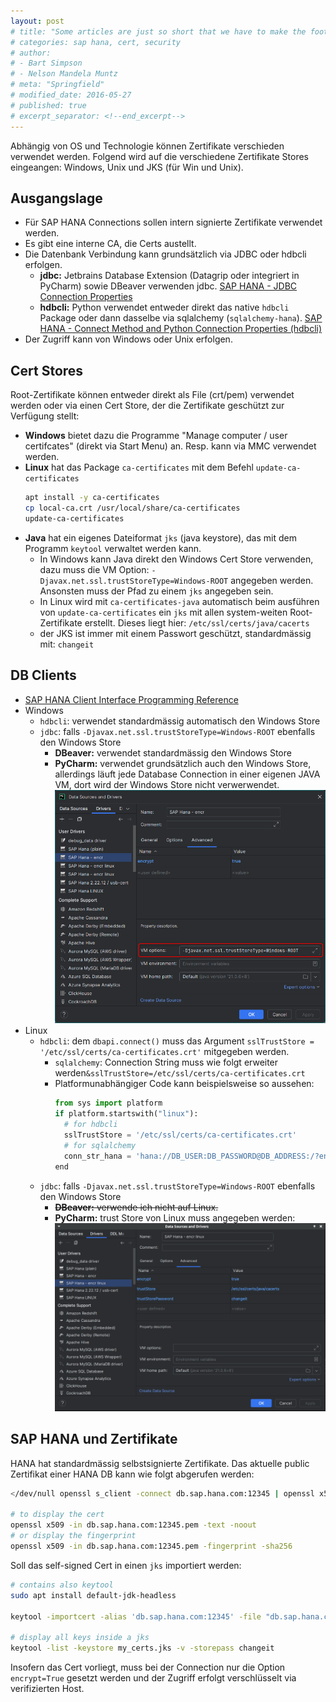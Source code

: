 ```yaml
---
layout: post
# title: "Some articles are just so short that we have to make the footer stick"
# categories: sap hana, cert, security
# author:
# - Bart Simpson
# - Nelson Mandela Muntz
# meta: "Springfield"
# modified_date: 2016-05-27
# published: true
# excerpt_separator: <!--end_excerpt-->
---
```


Abhängig von OS und Technologie können Zertifikate verschieden verwendet werden.
Folgend wird auf die verschiedene Zertifikate Stores eingeangen: Windows, Unix und JKS (für Win und Unix).

## Ausgangslage
- Für SAP HANA Connections sollen intern signierte Zertifikate verwendet werden.
- Es gibt eine interne CA, die Certs austellt.
- Die Datenbank Verbindung kann grundsätzlich via JDBC oder hdbcli erfolgen.
  - **jdbc:** Jetbrains Database Extension (Datagrip oder integriert in PyCharm) sowie DBeaver verwenden jdbc. [SAP HANA - JDBC Connection Properties](https://help.sap.com/docs/SAP_HANA_CLIENT/f1b440ded6144a54ada97ff95dac7adf/109397c2206a4ab2a5386d494f4cf75e.html)
  - **hdbcli:** Python verwendet entweder direkt das native `hdbcli` Package oder dann dasselbe via sqlalchemy (`sqlalchemy-hana`). [SAP HANA - Connect Method and Python Connection Properties (hdbcli)](https://help.sap.com/docs/SAP_HANA_CLIENT/f1b440ded6144a54ada97ff95dac7adf/ee592e89dcce4480a99571a4ae7a702f.html)
- Der Zugriff kann von Windows oder Unix erfolgen.

## Cert Stores
Root-Zertifikate können entweder direkt als File (crt/pem) verwendet werden oder via einen Cert Store, der die Zertifikate geschützt zur Verfügung stellt:
- **Windows** bietet dazu die Programme "Manage computer / user certifcates" (direkt via Start Menu) an. Resp. kann via MMC verwendet werden.
- **Linux** hat das Package `ca-certificates` mit dem Befehl `update-ca-certificates`
  ```bash
  apt install -y ca-certificates
  cp local-ca.crt /usr/local/share/ca-certificates
  update-ca-certificates
  ```
- **Java** hat ein eigenes Dateiformat `jks` (java keystore), das mit dem Programm `keytool` verwaltet werden kann.
  - In Windows kann Java direkt den Windows Cert Store verwenden, dazu muss die VM Option: `-Djavax.net.ssl.trustStoreType=Windows-ROOT` angegeben werden. Ansonsten muss der Pfad zu einem `jks` angegeben sein.
  - In Linux wird mit `ca-certificates-java` automatisch beim ausführen von `update-ca-certificates` ein `jks` mit allen system-weiten Root-Zertifikate erstellt. Dieses liegt hier: `/etc/ssl/certs/java/cacerts`
  - der JKS ist immer mit einem Passwort geschützt, standardmässig mit: `changeit`


## DB Clients
* [SAP HANA Client Interface Programming Reference
](https://help.sap.com/docs/SAP_HANA_CLIENT/f1b440ded6144a54ada97ff95dac7adf/ce5509c492af4a9f84ee519d5659f186.html)
* Windows
  * `hdbcli`: verwendet standardmässig automatisch den Windows Store
  * `jdbc`: falls `-Djavax.net.ssl.trustStoreType=Windows-ROOT` ebenfalls den Windows Store
    * **DBeaver:** verwendet standardmässig den Windows Store
    * **PyCharm:** verwendet grundsätzlich auch den Windows Store, allerdings läuft jede Database Connection in einer eigenen JAVA VM, dort wird der Windows Store nicht verwerwendet.
    ![Windows - Jetbrains Data Source Driver Dialog mit VM Option](/assets/images/posts/2025-03-07-about-certificates/jetbrains-vm-option-win.png)
* Linux
  * `hdbcli`: dem `dbapi.connect()` muss das Argument `sslTrustStore = '/etc/ssl/certs/ca-certificates.crt'` mitgegeben werden.
    * `sqlalchemy`: Connection String muss wie folgt erweiter werden`&sslTrustStore=/etc/ssl/certs/ca-certificates.crt`
    * Platformunabhängiger Code kann beispielsweise so aussehen:
      ```python
      from sys import platform
      if platform.startswith("linux"):
        # for hdbcli
        sslTrustStore = '/etc/ssl/certs/ca-certificates.crt'
        # for sqlalchemy
        conn_str_hana = 'hana://DB_USER:DB_PASSWORD@DB_ADDRESS:/?encrypt=true&sslTrustStore=/etc/ssl/certs/ca-certificates.crt'
      end
      ```
  * `jdbc`: falls `-Djavax.net.ssl.trustStoreType=Windows-ROOT` ebenfalls den Windows Store
    * ~~**DBeaver:** verwende ich nicht auf Linux.~~
    * **PyCharm:** trust Store von Linux muss angegeben werden:
    ![Linux - Jetbrains Data Source Driver Dialog mit Properties](/assets/images/posts/2025-03-07-about-certificates/jetbrains-jdbc-props-linux.png)



## SAP HANA und Zertifikate
HANA hat standardmässig selbstsignierte Zertifikate.
Das aktuelle public Zertifikat einer HANA DB kann wie folgt abgerufen werden:
```bash
</dev/null openssl s_client -connect db.sap.hana.com:12345 | openssl x509 > db.sap.hana.com:12345.pem

# to display the cert
openssl x509 -in db.sap.hana.com:12345.pem -text -noout
# or display the fingerprint
openssl x509 -in db.sap.hana.com:12345.pem -fingerprint -sha256
```

Soll das self-signed Cert in einen `jks` importiert werden:
```bash
# contains also keytool
sudo apt install default-jdk-headless

keytool -importcert -alias 'db.sap.hana.com:12345' -file "db.sap.hana.com.pem" -keystore my_certs.jks

# display all keys inside a jks
keytool -list -keystore my_certs.jks -v -storepass changeit
```

Insofern das Cert vorliegt, muss bei der Connection nur die Option  `encrypt=True` gesetzt werden und der Zugriff erfolgt verschlüsselt via verifizierten Host.
